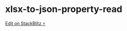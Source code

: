 # xlsx-to-json-property-read

[Edit on StackBlitz ⚡️](https://stackblitz.com/edit/xlsx-to-json-yziyss)